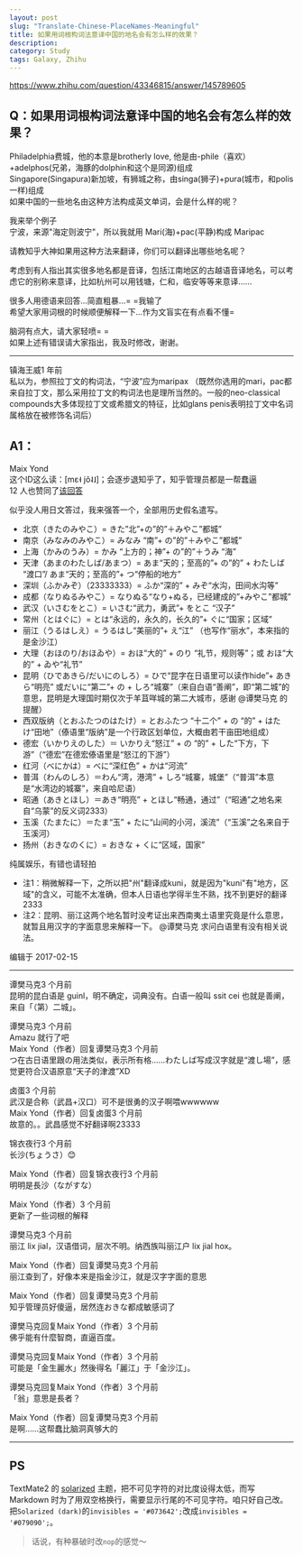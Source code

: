 ```yaml
---
layout: post
slug: "Translate-Chinese-PlaceNames-Meaningful"
title: 如果用词根构词法意译中国的地名会有怎么样的效果？
description: 
category: Study
tags: Galaxy, Zhihu
---
```


<https://www.zhihu.com/question/43346815/answer/145789605>

## Q：如果用词根构词法意译中国的地名会有怎么样的效果？

Philadelphia费城，他的本意是brotherly love, 他是由-phile（喜欢）+adelphos(兄弟，海豚的dolphin和这个是同源)组成  
Singapore(Singapura)新加坡，有狮城之称，由singa(狮子)+pura(城市，和polis一样)组成  
如果中国的一些地名由这种方法构成英文单词，会是什么样的呢？

我来举个例子  
宁波，来源"海定则波宁"，所以我就用 Mari(海)+pac(平静)构成 Maripac

请教知乎大神如果用这种方法来翻译，你们可以翻译出哪些地名呢？

考虑到有人指出其实很多地名都是音译，包括江南地区的古越语音译地名，可以考虑它的别称来意译，比如杭州可以用钱塘，仁和，临安等等来意译……

很多人用德语来回答…简直粗暴…= =我输了  
希望大家用词根的时候顺便解释一下…作为文盲实在有点看不懂=

脑洞有点大，请大家轻喷= =  
如果上述有错误请大家指出，我及时修改，谢谢。

------

镇海王威1 年前  
私以为，参照拉丁文的构词法，“宁波”应为maripax （既然你选用的mari，pac都来自拉丁文，那么采用拉丁文的构词法也是理所当然的。一般的neo-classical compounds大多体现拉丁文或希腊文的特征，比如glans penis表明拉丁文中名词属格放在被修饰名词后）

## A1：

Maix Yond  
这个ID这么读：[mɛ˧ jõ˨˩]；会逐步退知乎了，知乎管理员都是一帮蠢逼  
12 人也赞同了[该回答](https://www.zhihu.com/question/43346815/answer/145789605)

似乎没人用日文答过，我来强答一个，全部用历史假名遣写。

* 北京（きたのみやこ）= きた”北”+の”的”＋みやこ”都城”
* 南京（みなみのみやこ）= みなみ “南”+ の”的”＋みやこ”都城”
* 上海（かみのうみ）= かみ “上方的；神”+ の”的”＋うみ “海”
* 天津（あまのわたしば/あまつ）= あま“天的；至高的”+ の”的” + わたしば “渡口”/ あま“天的；至高的”+ つ“停船的地方”
* 深圳（ふかみぞ）（23333333）= ふか“深的” + みぞ“水沟，田间水沟等”
* 成都（なりぬるみやこ）= なりぬる“なり+ぬる，已经建成的”+みやこ”都城”
* 武汉（いさむをとこ）= いさむ“武力，勇武”+ をとこ “汉子”
* 常州（とはぐに）= とは“永远的，永久的，长久的”+ ぐに“国家；区域”
* 丽江（うるはしえ）= うるはし“美丽的”+ え“江” （也写作“丽水”，本来指的是金沙江）
* 大理（おほのり/おほゐや）= おほ“大的” + のり “礼节，规则等”；或 おほ“大的” + ゐや“礼节”
* 昆明（ひであきら/だいにのしろ）= ひで“昆字在日语里可以读作hide”+ あきら“明亮” 或だいに“第二”+ の + しろ“城寨”（来自白语“善阐”，即“第二城”的意思，昆明是大理国时期仅次于羊苴咩城的第二大城市，感谢 @谭樊马克 的提醒）
* 西双版纳（とおふたつのはたけ）= とおふたつ “十二个” + の “的” + はたけ“田地”（傣语里“版纳”是一个行政区划单位，大概由若干亩田地组成）
* 德宏（いかりえのした）＝ いかりえ“怒江” + の “的” + した“下方，下游”（“德宏”在德宏傣语里是“怒江的下游”）
* 红河（べにかは）= べに“深红色” + かは“河流”
* 普洱（わんのしろ）＝わん“湾，港湾” + しろ“城寨，城堡”（“普洱”本意是“水湾边的城寨”，来自哈尼语）
* 昭通（あきとほし）＝あき“明亮” + とほし“畅通，通过”（“昭通”之地名来自“乌蒙”的反义词2333）
* 玉溪（たまたに）＝たま“玉” + たに“山间的小河，溪流”（“玉溪”之名来自于玉溪河）
* 扬州（おきなのくに）= おきな + くに“区域，国家”

纯属娱乐，有错也请轻拍

- 注1：稍微解释一下，之所以把"州"翻译成kuni，就是因为"kuni"有"地方，区域"的含义，可能不太准确，但本人日语也学得半生不熟，找不到更好的翻译2333
- 注2：昆明、丽江这两个地名暂时没考证出来西南夷土语里究竟是什么意思，就暂且用汉字的字面意思来解释一下。 @谭樊马克 求问白语里有没有相关说法。

编辑于 2017-02-15

------

谭樊马克3 个月前  
昆明的昆白语是 guinl，明不确定，词典没有。白语一般叫 ssit cei 也就是善阐，来自「（第）二城」。

谭樊马克3 个月前  
Amazu 就行了吧  
Maix Yond（作者）回复谭樊马克3 个月前  
つ在古日语里跟の用法类似，表示所有格……わたしば写成汉字就是“渡し場”，感觉更符合汉语原意“天子的津渡”XD

卤蛋3 个月前  
武汉是合称（武昌+汉口）可不是很勇的汉子啊喂wwwwww  
Maix Yond（作者）回复卤蛋3 个月前  
故意的。。武昌感觉不好翻译啊23333

锦衣夜行3 个月前  
长沙(ちょうさ）😊

Maix Yond（作者）回复锦衣夜行3 个月前  
明明是長沙（ながすな）

Maix Yond（作者）3 个月前  
更新了一些词根的解释

谭樊马克3 个月前  
丽江 lix jial，汉语借词，层次不明。纳西族叫丽江户 lix jial hox。

Maix Yond（作者）回复谭樊马克3 个月前  
丽江查到了，好像本来是指金沙江，就是汉字字面的意思

Maix Yond（作者）回复谭樊马克3 个月前  
知乎管理员好傻逼，居然连おきな都成敏感词了

谭樊马克回复Maix Yond（作者）3 个月前  
佛乎能有什麼智商，直逼百度。

谭樊马克回复Maix Yond（作者）3 个月前  
可能是「金生麗水」然後得名「麗江」于「金沙江」。

谭樊马克回复Maix Yond（作者）3 个月前  
「翁」意思是長者？

Maix Yond（作者）回复谭樊马克3 个月前  
是啊……这帮蠢比脑洞真够大的

------

## PS

TextMate2 的 [solarized](https://github.com/textmate/textmate-solarized) 主题，把不可见字符的对比度设得太低，而写 Markdown 时为了用双空格换行，需要显示行尾的不可见字符。咱只好自己改。把`Solarized (dark)`的`invisibles = '#073642';`改成`invisibles = '#079090';`。

> 话说，有种暴破时改`nop`的感觉～
